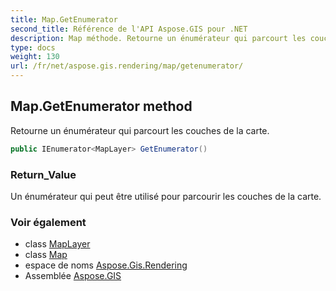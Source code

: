 ```yaml
---
title: Map.GetEnumerator
second_title: Référence de l'API Aspose.GIS pour .NET
description: Map méthode. Retourne un énumérateur qui parcourt les couches de la carte.
type: docs
weight: 130
url: /fr/net/aspose.gis.rendering/map/getenumerator/
---
```

## Map.GetEnumerator method

Retourne un énumérateur qui parcourt les couches de la carte.

```csharp
public IEnumerator<MapLayer> GetEnumerator()
```

### Return_Value

Un énumérateur qui peut être utilisé pour parcourir les couches de la carte.

### Voir également

* class [MapLayer](../../maplayer/)
* class [Map](../)
* espace de noms [Aspose.Gis.Rendering](../../map/)
* Assemblée [Aspose.GIS](../../../)


